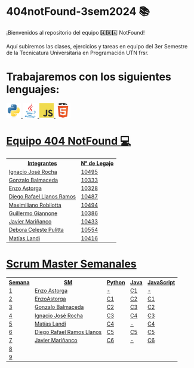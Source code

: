 # 404notFound-3sem2024 📚
¡Bienvenidos al repositorio del equipo 4️⃣0️⃣4️⃣ NotFound! 

Aquí subiremos las clases, ejercicios y tareas en equipo del 3er Semestre de la Tecnicatura Universitaria en Programación UTN frsr.


# Trabajaremos con los siguientes lenguajes:
<p align="left"> <a href="https://www.w3.org/html/" target="_blank" rel="noreferrer"><img src="https://raw.githubusercontent.com/devicons/devicon/master/icons/python/python-original.svg" alt="python" width="40" height="40"/> </a> <a href="https://www.java.com" target="_blank" rel="noreferrer"> <img src="https://raw.githubusercontent.com/devicons/devicon/master/icons/java/java-original.svg" alt="java" width="40" height="40"/> </a><a href="https://developer.mozilla.org/en-US/docs/Web/JavaScript" target="_blank" rel="noreferrer"> <img src="https://raw.githubusercontent.com/devicons/devicon/master/icons/javascript/javascript-original.svg" alt="javascript" width="40" height="40"/> <img src="https://raw.githubusercontent.com/devicons/devicon/master/icons/html5/html5-original-wordmark.svg" alt="html5" width="40" height="40"/> </a> </a>  <a href="https://www.python.org" target="_blank" rel="noreferrer"> </p>

# Equipo 404 NotFound 💻

<table>
  <tr>
    <th>Integrantes</th>
    <th>N° de Legajo</th>
  </tr>
  <tr>
    <td>Ignacio José Rocha</td>
    <td>10495</td>
  </tr>
  <tr>
    <td>Gonzalo Balmaceda</td>
    <td>10333</td>
  </tr>
  <tr>
    <td>Enzo Astorga</td>
    <td>10328</td>
  </tr>
  <tr>
    <td>Diego Rafael Llanos Ramos</td>
    <td>10487</td>
  </tr>
  <tr>
    <td>Maximiliano Robilotta</td>
    <td>10494</td>
  </tr>
  <tr>
    <td>Guillermo Giannone</td>
    <td>10386</td>
  </tr>
  <tr>
    <td>Javier Mariñanco</td>
    <td>10433</td>
  </tr>
  <tr>
    <td>Debora Celeste Pulitta</td>
    <td> 10554 </td>
  </tr>
  <tr>
    <td>Matías Landi</td>
    <td>10416</td>
  </tr>
</table>


# Scrum Master Semanales
<table>
  <tr>
    <th>Semana</th>
    <th>SM</th>
    <th>Python</th>
    <th>Java</th>
    <th>JavaScript</th>
  </tr>
  <tr>
    <td>1</td>
    <td>Enzo Astorga</td>
    <td>-</td>
    <td>C1</td>
    <td>-</td>
  </tr>
  <tr>
    <td>2</td>
    <td>EnzoAstorga</td>
    <td>C1</td>
    <td>C2</td>
    <td>C1</td>
  </tr>
  <tr>
    <td>3</td>
    <td>Gonzalo Balmaceda</td>
    <td>C2</td>
    <td>C3</td>
    <td>C2</td>
  </tr>
  <tr>
    <td>4</td>
    <td>Ignacio José Rocha</td>
    <td>C3</td>
    <td>C4</td>
    <td>C3</td>
  </tr>
  <tr>
    <td>5</td>
    <td>Matías Landi</td>
    <td>C4</td>
    <td>-</td>
    <td>C4</td>
  </tr>
  <tr>
    <td>6</td>
    <td>Diego Rafael Ramos Llanos</td>
    <td>C5</td>
    <td>C5</td>
    <td>C5</td>
  </tr>
  <tr>
    <td>7</td>
    <td>Javier Mariñanco</td>
    <td>C6</td>
    <td>-</td>
    <td>C6</td>
  </tr>
  <tr>
    <td>8</td>
    <td></td>
    <td></td>
    <td></td>
    <td></td>
  </tr>
  <tr>
    <td>9</td>
    <td></td>
    <td></td>
    <td></td>
    <td></td>
  </tr>
</table>
